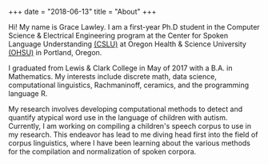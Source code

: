 +++
date = "2018-06-13"
title = "About"
+++

Hi! My name is Grace Lawley. I am a first-year Ph.D student in the Computer Science & Electrical Engineering program at the Center for Spoken Language Understanding [(CSLU)](https://www.ohsu.edu/xd/research/centers-institutes/center-for-spoken-language-understanding/) at Oregon Health & Science University [(OHSU)](https://www.ohsu.edu/xd/) in Portland, Oregon. 

I graduated from Lewis & Clark College in May of 2017 with a B.A. in Mathematics. My interests include discrete math, data science, computational linguistics, Rachmaninoff, ceramics, and the programming language R.

My research involves developing computational methods to detect and quantify atypical word use in the language of children with autism.
Currently, I am working on compiling a children's speech corpus to use in my research. This endeavor has lead to me diving head first into the field of corpus linguistics, where I have been learning about the various methods for the compilation and normalization of spoken corpora.


